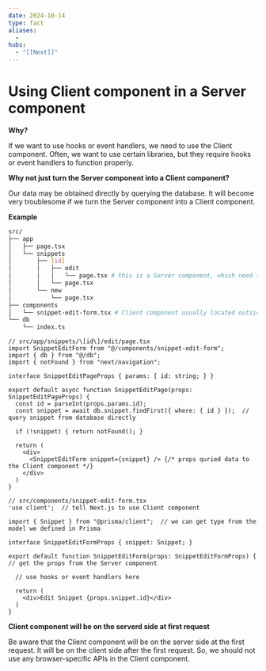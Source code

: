 ```yaml
---
date: 2024-10-14
type: fact
aliases:
  -
hubs:
  - "[[Next]]"
---
```


# Using Client component in a Server component

**Why?**

If we want to use hooks or event handlers, we need to use the Client component. Often, we want to use certain libraries, but they require hooks or event handlers to function properly.


**Why not just turn the Server component into a Client component?**

Our data may be obtained directly by querying the database. It will become very troublesome if we turn the Server component into a Client component.


**Example**

```bash
src/
├── app
│   ├── page.tsx
│   └── snippets
│       ├── [id]
│       │   ├── edit
│       │   │   └── page.tsx # this is a Server component, which need to use hooks or event handlers
│       │   └── page.tsx
│       └── new
│           └── page.tsx
├── components
│   └── snippet-edit-form.tsx # Client component usually located outside the app folder
└── db
    └── index.ts

```
```tsx
// src/app/snippets/\[id\]/edit/page.tsx 
import SnippetEditForm from "@/components/snippet-edit-form";
import { db } from "@/db";
import { notFound } from "next/navigation";

interface SnippetEditPageProps { params: { id: string; } }

export default async function SnippetEditPage(props: SnippetEditPageProps) {
  const id = parseInt(props.params.id);
  const snippet = await db.snippet.findFirst({ where: { id } });  // query snippet from database directly

  if (!snippet) { return notFound(); }

  return (
    <div>
      <SnippetEditForm snippet={snippet} /> {/* props quried data to the Client component */}
    </div>
  )
}

// src/components/snippet-edit-form.tsx 
'use client';  // tell Next.js to use Client component

import { Snippet } from "@prisma/client";  // we can get type from the model we defined in Prisma

interface SnippetEditFormProps { snippet: Snippet; }

export default function SnippetEditForm(props: SnippetEditFormProps) { // get the props from the Server component

  // use hooks or event handlers here
  
  return (
    <div>Edit Snippet {props.snippet.id}</div>
  )
}
```
**Client component will be on the serverd side at first request**

Be aware that the Client component will be on the server side at the first request. It will be on the client side after the first request. So, we should not use any browser-specific APIs in the Client component.
